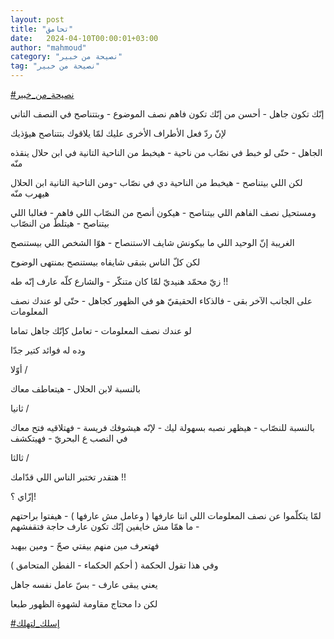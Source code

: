 ```yaml
---
layout: post
title: "تحامق"
date:   2024-04-10T00:00:01+03:00
author: "mahmoud"
category: "نصيحة من خبير"
tag: "نصيحة من خبير"
---
```



[<u>\#نصيحة\_من\_خبير</u>](https://www.facebook.com/hashtag/%D9%86%D8%B5%D9%8A%D8%AD%D8%A9_%D9%85%D9%86_%D8%AE%D8%A8%D9%8A%D8%B1?__eep__=6&__cft__%5b0%5d=AZVztfJXIylaOwT9FMhtvUUzLkMTYTaJQWE3-eGoP1PJ4kzFtLM7aYmQZlbcJMzOL2UlIERl0zV8hA5voehzyFjAKAaEv5ihAFFLUvASGbbJvVx0ofBC4yTzMg_Ib_S6HZvl2B31AugaIvLkjI9CNZkSjh4rvyEvCzVQYv8T9peZNQdBxksW5-jJZG-YrISUPl0&__tn__=*NK-R)




إنّك تكون جاهل - أحسن من إنّك تكون فاهم نصف الموضوع -
وبتتناصح في النصف التاني

لإنّ ردّ فعل الأطراف الأخرى عليك لمّا يلاقوك بتتناصح
هيؤذيك




الجاهل - حتّى لو خبط في نصّاب من ناحية - هيخبط من الناحية
التانية في ابن حلال ينقذه منّه




لكن اللي بيتناصح - هيخبط من الناحية دي في نصّاب -ومن
الناحية التانية ابن الحلال هيهرب منّه

ومستحيل نصف الفاهم اللي بيتناصح - هيكون أنصح من النصّاب
اللي فاهم - فغالبا اللي بيتناصح - هيتلطّ من النصّاب




الغريبة إنّ الوحيد اللي ما بيكونش شايف الاستنصاح - هوّا
الشخص اللي بيستنصح

لكن كلّ الناس بتبقى شايفاه بيستنصح بمنتهى الوضوح




زيّ محمّد هنيديّ لمّا كان متنكّر - والشارع كلّه عارف إنّه
طه !!




على الجانب الآخر بقى - فالذكاء الحقيقيّ هو في الظهور
كجاهل - حتّى لو عندك نصف المعلومات

لو عندك نصف المعلومات - تعامل كإنّك جاهل تماما

وده له فوائد كتير جدّا




أوّلا /




بالنسبة لابن الحلال - هيتعاطف معاك




ثانيا /




بالنسبة للنصّاب - هيظهر نصبه بسهولة ليك - لإنّه هيشوفك
فريسة - فهتلاقيه فتح معاك في النصب ع البحريّ - فهيتكشف




ثالثا /

هتقدر تختبر الناس اللي قدّامك !!




إزّاي ؟!

لمّا يتكلّموا عن نصف المعلومات اللي انتا عارفها ( وعامل مش
عارفها ) - هيفتوا براحتهم - ما همّا مش خايفين إنّك تكون عارف حاجة
فتقفشهم

فهتعرف مين منهم بيفتي صحّ - ومين بيهبد




وفي هذا تقول الحكمة ( أحكم الحكماء - الفطن
المتحامق )

يعني يبقى عارف - بسّ عامل نفسه جاهل

لكن دا محتاج مقاومة لشهوة الظهور طبعا




[<u>\#إسلك\_لتهلك</u>](https://www.facebook.com/hashtag/%D8%A5%D8%B3%D9%84%D9%83_%D9%84%D8%AA%D9%87%D9%84%D9%83?__eep__=6&__cft__%5b0%5d=AZVztfJXIylaOwT9FMhtvUUzLkMTYTaJQWE3-eGoP1PJ4kzFtLM7aYmQZlbcJMzOL2UlIERl0zV8hA5voehzyFjAKAaEv5ihAFFLUvASGbbJvVx0ofBC4yTzMg_Ib_S6HZvl2B31AugaIvLkjI9CNZkSjh4rvyEvCzVQYv8T9peZNQdBxksW5-jJZG-YrISUPl0&__tn__=*NK-R)
